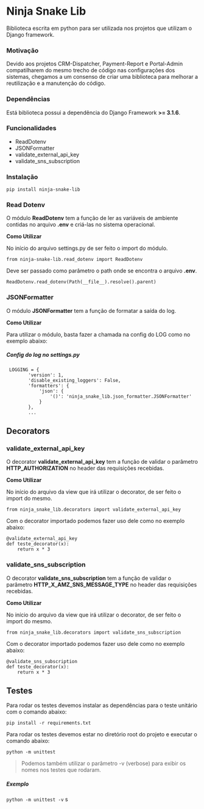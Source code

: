 # Ninja Snake Lib

Biblioteca escrita em python para ser utilizada nos projetos que utilizam o 
Django framework.  

### Motivação

Devido aos projetos CRM-Dispatcher, Payment-Report e Portal-Admin compatilharem 
do mesmo trecho de código nas configurações dos sistemas, chegamos a um 
consenso de criar uma biblioteca para melhorar a reutilização e a manutenção 
do código.

### Dependências

Está biblioteca possui a dependência do Django Framework **>= 3.1.6**.

### Funcionalidades

- ReadDotenv
- JSONFormatter  
- validate_external_api_key
- validate_sns_subscription

### Instalação

`pip install ninja-snake-lib`

### Read Dotenv

O módulo **ReadDotenv** tem a função de ler as variáveis de ambiente contidas 
no arquivo **.env** e criá-las no sistema operacional.

**Como Utilizar**

No início do arquivo settings.py de ser feito o import do módulo.

`from ninja-snake-lib.read_dotenv import ReadDotenv`

Deve ser passado como parâmetro o path onde se encontra o arquivo **.env**.

`ReadDotenv.read_dotenv(Path(__file__).resolve().parent)`

### JSONFormatter

O módulo **JSONFormatter** tem a função de formatar a saída do log.  

**Como Utilizar**

Para utilizar o módulo, basta fazer a chamada na config do LOG como no exemplo 
abaixo:

##### Config do log no settings.py
```
 LOGGING = {
        'version': 1,
        'disable_existing_loggers': False,
        'formatters': {
            'json': {
                '()': 'ninja_snake_lib.json_formatter.JSONFormatter'
            }
        },
        ...
```

## Decorators

### validate_external_api_key

O decorator **validate_external_api_key** tem a função de validar o parâmetro 
**HTTP_AUTHORIZATION** no header das requisições recebidas.

**Como Utilizar**

No início do arquivo da view que irá utilizar o decorator, de ser feito o 
import do mesmo.

`from ninja_snake_lib.decorators import validate_external_api_key`

Com o decorator importado podemos fazer uso dele como no exemplo abaixo:

```
@validate_external_api_key
def teste_decorator(x):
    return x * 3
```

### validate_sns_subscription

O decorator **validate_sns_subscription** tem a função de validar o parâmetro 
**HTTP_X_AMZ_SNS_MESSAGE_TYPE** no header das requisições recebidas.

**Como Utilizar**

No início do arquivo da view que irá utilizar o decorator, de ser feito o 
import do mesmo.

`from ninja_snake_lib.decorators import validate_sns_subscription`

Com o decorator importado podemos fazer uso dele como no exemplo abaixo:

```
@validate_sns_subscription
def teste_decorator(x):
    return x * 3
```

## Testes

Para rodar os testes devemos instalar as dependências para o teste unitário 
com o comando abaixo:

`pip install -r requirements.txt`

Para rodar os testes devemos estar no diretório root do projeto e executar o 
comando abaixo:

`python -m unittest`

> Podemos também utilizar o parâmetro -v (verbose) para exibir os nomes nos testes 
> que rodaram.

##### Exemplo

`python -m unittest -v`
s
